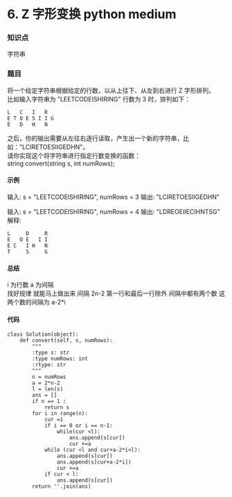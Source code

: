 # 6. Z 字形变换 python medium

### 知识点

字符串

### 题目

将一个给定字符串根据给定的行数，以从上往下、从左到右进行 Z 字形排列。  
比如输入字符串为 "LEETCODEISHIRING" 行数为 3 时，排列如下：  
```
L   C   I   R
E T O E S I I G
E   D   H   N
```
之后，你的输出需要从左往右逐行读取，产生出一个新的字符串，比如："LCIRETOESIIGEDHN"。  
请你实现这个将字符串进行指定行数变换的函数：  
string convert(string s, int numRows);  

#### 示例 

输入: s = "LEETCODEISHIRING", numRows = 3
输出: "LCIRETOESIIGEDHN"

输入: s = "LEETCODEISHIRING", numRows = 4
输出: "LDREOEIIECIHNTSG"
解释:
```
L     D     R
E   O E   I I
E C   I H   N
T     S     G
```

#### 总结
i 为行数  a 为间隔  
找好规律 就能马上做出来 间隔 2n-2 第一行和最后一行除外 间隔中都有两个数 这两个数的间隔为 a-2*i

#### 代码
```
class Solution(object):
    def convert(self, s, numRows):
        """
        :type s: str
        :type numRows: int
        :rtype: str
        """
        n = numRows
        a = 2*n-2
        l = len(s)
        ans = []
        if n == 1 :
            return s
        for i in range(n):
            cur =i
            if i == 0 or i == n-1:
                while(cur <l):
                    ans.append(s[cur])
                    cur +=a
            while (cur <l and cur+a-2*i<l):
                ans.append(s[cur])
                ans.append(s[cur+a-2*i])
                cur +=a
            if cur < l:
                ans.append(s[cur])
        return ''.join(ans)
```

